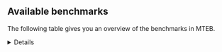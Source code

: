 ## Available benchmarks
The following table gives you an overview of the benchmarks in MTEB.

<details>

<!-- This allows the table to be autogenerated in the future: -->
<!-- BENCHMARKS TABLE START -->

| Name | Leaderboard name | # Tasks | Task Types | Domains | Languages |
|------|------------------|---------|------------|---------|-----------|
| [BEIR](https://arxiv.org/abs/2104.08663) | BEIR | 15 | Retrieval: 15 | [Reviews, Programming, Written, Medical, Encyclopaedic, Social, Blog, Financial, Non-fiction, Government, Web, Academic, News] | eng |
| [BEIR-NL](https://arxiv.org/abs/2412.08329) | BEIR-NL | 15 | Retrieval: 15 | [Written, Encyclopaedic, Medical, Non-fiction, Web, Academic] | nld |
| [BRIGHT](https://brightbenchmark.github.io/) | BRIGHT | 1 | Retrieval: 1 | [Written, Non-fiction] | eng |
| [BRIGHT (long)](https://brightbenchmark.github.io/) | BRIGHT (long) | 1 | Retrieval: 1 | [Written, Non-fiction] | eng |
| [BuiltBench(eng)](https://arxiv.org/abs/2411.12056) | BuiltBench(eng) | 4 | Clustering: 2, Retrieval: 1, Reranking: 1 | [Engineering, Written] | eng |
| [ChemTEB](https://arxiv.org/abs/2412.00532) | Chemical | 27 | BitextMining: 1, Classification: 17, Clustering: 2, PairClassification: 5, Retrieval: 2 | [Chemistry] | zho,por,eng,msa,hin,jpn,tur,kor,nld,fra,deu,spa,ces |
| [CoIR](https://github.com/CoIR-team/coir) | Code Information Retrieval | 10 | Retrieval: 10 | [Written, Programming] | php,python,eng,c++,javascript,java,ruby,sql,go |
| [CodeRAG](https://arxiv.org/abs/2406.14497) | CodeRAG | 4 | Reranking: 4 | [Programming] | python |
| [Encodechka](https://github.com/avidale/encodechka) | Encodechka | 7 | STS: 2, Classification: 4, PairClassification: 1 | [Written, Non-fiction, Government, Web, Social, Fiction, News] | rus |
| [FollowIR](https://arxiv.org/abs/2403.15246) | Instruction Following | 3 | InstructionRetrieval: 3 | [Written, News] | eng |
| [LongEmbed](https://arxiv.org/abs/2404.12096v2) | Long-context Retrieval | 6 | Retrieval: 6 | [Written, Encyclopaedic, Spoken, Blog, Non-fiction, Academic, Fiction] | eng |
| [MIEB(Img)](https://arxiv.org/abs/2504.10471) | Image only | 49 | Any2AnyRetrieval: 15, ImageClassification: 22, ImageClustering: 5, VisualSTS(eng): 5, VisualSTS(multi): 2 | [Reviews, Written, Encyclopaedic, Medical, Spoken, Blog, Non-fiction, Web, Social, News, Scene] | cmn,por,eng,rus,tur,deu,ara,kor,fra,nld,ita,spa,pol |
| [MIEB(Multilingual)](https://arxiv.org/abs/2504.10471) | Image-Text, Multilingual | 130 | ImageClassification: 22, ImageClustering: 5, ZeroShotClassification: 23, VisionCentricQA: 6, Compositionality: 7, VisualSTS(eng): 7, Any2AnyRetrieval: 45, DocumentUnderstanding: 10, Any2AnyMultilingualRetrieval: 3, VisualSTS(multi): 2 | [Reviews, Social, Encyclopaedic, Medical, Constructed, Written, Spoken, Blog, Non-fiction, Web, Academic, News, Scene] | swe,quz,vie,ukr,ara,ces,tha,hin,ron,jpn,bul,fil,nld,tur,ita,hrv,pol,cmn,por,eng,rus,fin,ben,deu,heb,mri,spa,est,zho,swa,tel,hun,nor,kor,fra,ind,ell,fas,dan |
| [MIEB(eng)](https://arxiv.org/abs/2504.10471) | Image-Text, English | 125 | ImageClassification: 22, ImageClustering: 5, ZeroShotClassification: 23, VisionCentricQA: 6, Compositionality: 7, VisualSTS(eng): 7, Any2AnyRetrieval: 45, DocumentUnderstanding: 10 | [Reviews, Social, Encyclopaedic, Medical, Constructed, Written, Spoken, Blog, Non-fiction, Web, Academic, News, Scene] | eng |
| [MIEB(lite)](https://arxiv.org/abs/2504.10471) | Image-Text, Lite | 51 | ImageClassification: 8, ImageClustering: 2, ZeroShotClassification: 7, VisionCentricQA: 5, Compositionality: 6, VisualSTS(eng): 2, VisualSTS(multi): 2, Any2AnyRetrieval: 11, DocumentUnderstanding: 6, Any2AnyMultilingualRetrieval: 2 | [Reviews, Social, Encyclopaedic, Medical, Written, Spoken, Blog, Non-fiction, Web, Academic, News, Scene] | swe,quz,vie,ukr,ara,ces,tha,hin,ron,jpn,nld,bul,fil,tur,ita,hrv,pol,cmn,por,eng,rus,fin,ben,deu,heb,mri,spa,est,zho,swa,tel,hun,nor,kor,fra,ind,ell,fas,dan |
| [MINERSBitextMining](https://arxiv.org/pdf/2406.07424) | MINERSBitextMining | 7 | BitextMining: 7 | [Social, Written, Reviews] | slv,ara,max,pcm,lvs,eus,mkd,ace,swh,wuu,yor,hrv,kat,gla,ang,arz,rus,pms,khm,min,arq,heb,est,aze,tel,yue,ind,cor,nij,dsb,bbc,ban,awa,epo,kzj,cat,mon,vie,nov,mui,bre,bhp,sun,cbk,csb,tha,uzb,ron,jpn,gsw,nld,xho,bjn,pol,gle,mhr,slk,eng,kaz,bos,ben,uig,srp,pam,urd,hye,ast,kor,ell,swg,dan,cym,swe,ukr,oci,pes,war,sqi,tam,jav,ile,ita,kab,cmn,hsb,abs,orv,zsm,fin,fry,spa,nds,ibo,tat,fra,ina,amh,yid,ceb,lfn,bel,rej,mad,fao,tzl,ces,mak,ber,lat,dtp,hau,mal,hin,isl,bul,tur,mar,glg,por,tuk,bug,deu,cha,nob,bew,lit,hun,kur,nno,ido,tgl,afr |
| MTEB(Code, v1) | Code | 12 | Retrieval: 12 | [Written, Programming] | rust,php,python,eng,c,typescript,c++,scala,java,javascript,ruby,shell,sql,go,swift |
| MTEB(Europe, v1) | European | 74 | BitextMining: 7, Classification: 21, Clustering: 8, Retrieval: 15, InstructionRetrieval: 3, MultilabelClassification: 2, PairClassification: 6, Reranking: 3, STS: 9 | [Religious, Fiction, Constructed, Medical, Subtitles, Blog, Financial, Academic, Social, News, Legal, Written, Encyclopaedic, Web, Reviews, Programming, Spoken, Non-fiction, Government] | swe,slv,mlt,eus,fao,ces,isl,ron,nld,bul,ita,hrv,pol,gle,por,slk,eng,fin,rom,deu,nob,spa,est,lit,lav,hun,fra,nno,ell,dan |
| MTEB(Indic, v1) | Indic | 23 | BitextMining: 4, Clustering: 1, Classification: 13, PairClassification: 1, Retrieval: 2, Reranking: 1, STS: 1 | [Legal, Reviews, Religious, Written, Constructed, Encyclopaedic, Spoken, Non-fiction, Government, Web, Social, Fiction, News] | awa,bod,mwr,mni,san,pus,kas,mal,mup,hin,tam,boy,bgc,gom,mar,gbm,snd,raj,nep,ory,guj,brx,mai,asm,eng,sat,pan,hne,ben,npi,doi,tel,urd,kan,bho |
| MTEB(Law, v1) | Legal | 8 | Retrieval: 8 | [Legal, Written] | zho,eng,deu |
| MTEB(Medical, v1) | Medical | 12 | Retrieval: 9, Clustering: 2, Reranking: 1 | [Written, Medical, Non-fiction, Government, Web, Academic] | zho,cmn,eng,rus,vie,ara,kor,fra,spa,pol |
| MTEB(Multilingual, v1) | Multilingual | 132 | BitextMining: 13, Classification: 43, Clustering: 17, Retrieval: 18, InstructionRetrieval: 3, MultilabelClassification: 5, PairClassification: 11, Reranking: 6, STS: 16 | [Religious, Fiction, Entertainment, Constructed, Medical, Subtitles, Blog, Financial, Academic, Social, News, Legal, Written, Encyclopaedic, Web, Reviews, Programming, Spoken, Non-fiction, Government] | cav,azj,klt,mie,hmn,cgc,ttc,max,mco,pus,nhw,wiu,kik,bjz,bvr,mag,amx,gng,bsn,klv,crn,meu,tvk,div,ons,awb,gla,ang,bjv,nso,kne,heb,pab,mhl,csy,mux,msm,swp,guh,hui,tew,snp,iou,bjr,yad,tuc,zpv,kup,meq,mwc,azb,san,nas,nss,udu,lmo,eri,srd,sun,cpu,cac,chf,uzb,kto,clu,soy,isn,mmo,wal,nld,nwi,lid,reg,tke,mlh,wnc,taj,yaa,far,arl,mhr,ton,nhg,tpi,slk,noa,tbf,chv,mbb,cpb,spm,cuc,ssx,snx,kaz,maj,rom,kwj,bjp,ikk,gul,shi,cui,kwf,zho,zpm,anv,bef,npl,khk,cop,waj,kor,mvn,agr,swg,mbc,sny,srn,lbb,avt,cjv,gam,bmk,aer,mqj,nho,wap,bea,ayr,zga,maz,okv,war,aak,lbk,dah,tpt,yss,mbj,ksj,quh,jav,nhe,kab,tpa,gbm,cme,box,qul,abs,amu,top,zao,fuf,hto,sgb,gyr,faa,lug,bak,tgo,zia,swa,als,kea,gub,ina,amh,mks,kkc,myk,pah,amm,zpu,rej,amf,mad,pao,mlt,apz,zpl,gfk,lat,zav,hin,apc,mqb,bgc,mya,dgr,qvs,tpz,hch,sim,mca,por,krc,hbo,suz,ebk,sah,atg,adz,wro,sot,quf,tiy,cha,mdy,nob,ydd,kin,kyc,awx,dif,mic,bzj,aon,mbt,mir,nko,kbp,awk,zam,afr,toc,urw,atb,ncl,slv,row,hop,ara,bdd,nif,eus,ded,alp,kgf,lij,mkd,qvn,uvl,yuw,jic,bmr,mkl,nhu,dji,wuu,tte,hrv,knj,amo,aii,tnc,knc,arz,mcp,pms,aai,jvn,mcr,mxb,usp,khm,mgw,nbq,min,arq,emp,lcm,aze,nvm,tac,apb,inb,boa,kaq,kpf,pib,nlg,blw,bki,tmd,dop,bvd,umb,dik,wbi,att,ipi,ksr,epo,kmg,vmy,dsb,msa,dob,kzj,big,xon,mon,bqp,opm,yap,jid,urt,zpo,fue,mle,arb,cbk,cbs,xnn,otm,agg,ron,mjc,tue,agu,pbt,run,kbc,ksd,poh,wmw,brx,mcq,asm,chq,mbs,bbr,caf,mgc,sbk,mcd,rro,bos,seh,uig,bmh,ese,dad,emi,nca,nna,npi,ood,sbe,svk,bgt,urd,yut,hye,mos,tbo,rai,ell,bba,acr,dan,fas,lim,bod,xbi,poe,pap,acu,fon,fuh,wuv,zap,myu,rug,dyu,grn,heg,azz,pes,xtd,guo,mop,rop,chz,tam,ndj,huu,boy,glk,ita,lww,bgs,tcs,tlf,cmn,ory,not,sat,aia,kbq,mau,snn,maq,ote,bus,nya,gof,bam,agn,smo,kpj,ame,gnw,huv,cbr,fra,kir,beu,msy,ppo,cle,tet,ltz,daa,plt,ceb,mee,ian,bel,poi,dzo,lfn,hla,cnt,qvz,rwo,ktm,amp,tzl,sab,kmk,ctu,ter,tzo,dtp,hmo,kpw,tgk,kyz,sgz,gaz,tur,mar,nhi,hix,zas,glg,yon,guj,nhr,qvc,nep,kiz,qub,cjk,ilo,kde,pan,myy,mbh,ary,deu,pir,gwi,lit,mxq,wbp,kwi,hun,mwp,kgp,szl,kur,ajp,tnk,zaj,bsp,hvn,too,fai,mto,cek,nin,tsw,kmb,kqc,tgl,ido,bkx,sja,pwg,tod,kkl,lvs,pcm,kmu,amk,for,met,urb,kas,ixl,sag,tiw,apw,cbu,bco,jac,mup,anh,mlp,bkd,zyp,nou,zos,swh,yor,cjo,agm,kat,ape,wmt,yaq,maa,ubr,ckb,qve,sna,shj,est,ven,gdn,gvc,yby,khz,bqc,cab,kms,wol,toj,aui,bem,fuv,arp,ssg,obo,nij,nuy,bzd,awa,ban,abt,cat,zlm,nii,mwr,nov,nys,bre,zaa,mlg,eko,stp,lex,wsk,ubu,kbh,cak,djr,mil,aey,bsj,kvn,kyq,gom,ake,bjn,aau,aaz,cuk,yuj,gle,bkq,tir,crx,soq,mek,hne,mib,sll,trc,ben,mpp,arn,bhg,nop,ntj,mri,ztq,vec,doi,bss,taq,gun,pam,ata,knv,wos,kyg,cpa,ast,ino,tuo,prf,con,gym,rkb,apn,caa,swe,blz,mam,kpx,zat,auc,sin,otn,oci,omw,kon,nde,kje,shp,zai,nqo,ncu,tzm,smk,bjk,nhy,ngu,yle,tna,zpq,ile,fuc,hat,iws,muy,orm,mih,jao,orv,xho,fry,som,vid,sco,ycn,etr,cni,khs,mpt,nnq,cot,pio,pls,ars,wrk,txq,nds,nor,gux,aoi,grc,alq,tum,aly,zab,byr,yid,mps,zul,uli,mbl,hot,mzz,nsn,spl,fao,ces,tof,byx,bmu,ign,mxp,qxh,kyf,mal,mkj,bbb,bnp,gdr,kqa,buk,isl,gmv,leu,nch,pri,bul,wrs,ruf,cwe,miz,cmo,kue,sbs,pon,acm,auy,mai,imo,ptu,ffm,kmr,bzh,dhg,msb,mti,tnp,cax,zar,aoj,ncj,nyu,plu,bug,txu,acf,rmc,cof,kwd,boj,lav,abx,amr,yal,dgz,myw,msc,dov,tca,lua,acq,qxn,kpg,spp,ong,gah,hub,dgc,zad,qvw,cth,jni,chk,ikw,kud,esk,qwh,cap,mwf,ots,tcz,yml,snc,tuf,ace,ulk,mey,aom,tav,zpc,cpy,snd,tdt,quy,quc,tee,kmo,rus,zty,shn,sps,mmx,mwe,dww,cub,msk,tif,enq,amn,tel,wed,cbv,kdc,xla,ind,yue,cor,mva,jiv,bbc,lif,zac,pjt,tgp,kmh,pag,aka,vie,mit,mui,mig,tbz,ssd,ziw,roo,bhp,tha,csb,kos,aeb,zaw,spy,jpn,pma,wiv,gsw,jae,tku,mav,yka,lus,ghs,kew,xtm,xav,ssw,pol,azg,luo,ntp,kam,usa,raj,eng,tyv,gvs,are,lac,bhl,kek,qxo,fij,cco,kpr,srp,nus,mcb,apu,wim,xed,zsr,lao,hus,tnn,wat,ltg,dwy,ntu,gvf,xsi,crh,cym,ndg,rgu,ukr,djk,gui,tfr,mni,fur,wnu,tos,dwr,car,kdl,med,haw,kqw,srm,scn,wer,sqi,tim,atd,chd,fil,mpj,nak,geb,mgh,gum,sxb,ptp,kgk,mna,sue,hsb,hlt,srq,tso,mph,qvm,uri,yva,zsm,fin,cnl,spa,wln,qvh,aby,mio,tzj,kql,llg,tbg,ura,yrb,ibo,cbi,tat,cbt,bxh,gvn,kan,knf,gup,gaw,kqf,mpx,cpc,uzn,mxt,bch,kjs,kze,upv,tah,mkn,nab,piu,twi,lgl,mak,lin,poy,sey,hau,uvh,hns,zpz,bao,kbm,ber,cao,mpm,mox,ken,cso,ngp,taw,gnn,yre,kac,sua,pad,cya,nfa,zca,tuk,bps,beo,agt,qup,tbc,viv,rmy,tsn,apr,cbc,bpr,kiw,cux,otq,sus,bew,cta,cut,aso,ewe,prs,kvg,naf,gai,mcf,agd,glv,sri,nno,ctp,bon,bho |
| [MTEB(Scandinavian, v1)](https://kennethenevoldsen.github.io/scandinavian-embedding-benchmark/) | Scandinavian | 28 | BitextMining: 2, Classification: 13, Retrieval: 7, Clustering: 6 | [Legal, Reviews, Written, Encyclopaedic, Spoken, Blog, Non-fiction, Government, Web, Social, Fiction, News] | swe,isl,nno,nob,fao,dan |
| [MTEB(cmn, v1)](https://github.com/FlagOpen/FlagEmbedding/tree/master/research/C_MTEB) | Chinese | 32 | Retrieval: 8, Reranking: 4, PairClassification: 2, Clustering: 4, STS: 7, Classification: 7 | [Written, Medical, Financial, Non-fiction, Government, Academic, Entertainment] | cmn |
| [MTEB(deu, v1)](https://arxiv.org/html/2401.02709v1) | German | 19 | Classification: 6, Clustering: 4, PairClassification: 2, Reranking: 1, Retrieval: 4, STS: 2 | [Reviews, Legal, Written, Encyclopaedic, Spoken, Non-fiction, Web, News] | deu |
| MTEB(eng, v1) | English Legacy | 56 | Classification: 12, Retrieval: 15, Clustering: 11, Reranking: 4, STS: 10, PairClassification: 3, Summarization: 1 | [Reviews, Programming, Written, Medical, Encyclopaedic, Social, Spoken, Blog, Financial, Non-fiction, Government, Web, Academic, News] | eng |
| MTEB(eng, v2) | English | 41 | Retrieval: 10, Clustering: 8, Reranking: 2, STS: 9, Classification: 8, PairClassification: 3, Summarization: 1 | [Reviews, Programming, Written, Medical, Encyclopaedic, Social, Spoken, Blog, Financial, Non-fiction, Web, Academic, News] | eng |
| MTEB(fas, beta) | Farsi (BETA) | 60 | Classification: 18, Clustering: 5, PairClassification: 8, Reranking: 2, Retrieval: 21, STS: 3, BitextMining: 3 | [Reviews, Written, Social, Encyclopaedic, Medical, Spoken, Blog, Web, Academic, Religious, News] | fas |
| [MTEB(fra, v1)](https://arxiv.org/abs/2405.20468) | French | 25 | Classification: 6, Clustering: 7, PairClassification: 1, Reranking: 2, Retrieval: 5, STS: 3, Summarization: 1 | [Reviews, Legal, Written, Encyclopaedic, Social, Spoken, Non-fiction, Web, Academic, News] | eng,fra |
| [MTEB(jpn, v1)](https://github.com/sbintuitions/JMTEB) | Japanese | 16 | Clustering: 2, Classification: 4, STS: 2, PairClassification: 1, Retrieval: 6, Reranking: 1 | [Reviews, Written, Encyclopaedic, Spoken, Non-fiction, Web, Academic, News] | jpn |
| MTEB(kor, v1) | Korean | 6 | Classification: 1, Reranking: 1, Retrieval: 2, STS: 2 | [Reviews, Written, Encyclopaedic, Spoken, Web, News] | kor |
| [MTEB(pol, v1)](https://arxiv.org/abs/2405.10138) | Polish | 17 | Classification: 7, Clustering: 3, PairClassification: 4, STS: 3 | [Reviews, Legal, Academic, Written, Spoken, Non-fiction, Web, Social, Fiction, News] | pol |
| [MTEB(rus, v1)](https://aclanthology.org/2023.eacl-main.148/) | Russian | 23 | Classification: 9, Clustering: 3, MultilabelClassification: 2, PairClassification: 1, Reranking: 2, Retrieval: 3, STS: 3 | [Reviews, Academic, Written, Encyclopaedic, Spoken, Blog, Web, Social, News] | rus |
| [NanoBEIR](https://huggingface.co/collections/zeta-alpha-ai/nanobeir-66e1a0af21dfd93e620cd9f6) | NanoBEIR | 13 | Retrieval: 13 | [Written, Medical, Encyclopaedic, Social, Non-fiction, Web, Academic, News] | eng |
| [RAR-b](https://arxiv.org/abs/2404.06347) | Reasoning retrieval | 17 | Retrieval: 17 | [Written, Encyclopaedic, Programming] | eng |

<!-- BENCHMARKS TABLE END -->
